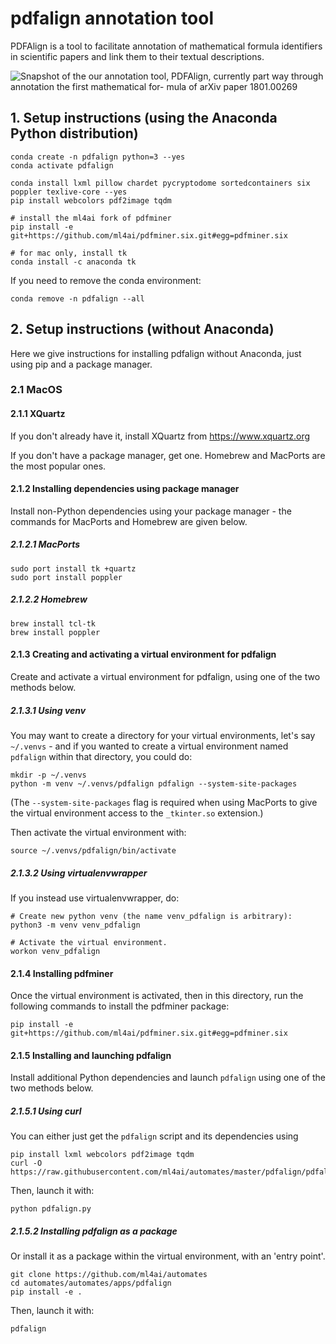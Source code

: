 # pdfalign annotation tool

PDFAlign is a tool to facilitate annotation of mathematical formula identifiers
in scientific papers and link them to their textual descriptions.

![Snapshot of the our annotation tool, PDFAlign, currently part way through annotation the first mathematical for-
mula of arXiv paper
1801.00269](http://vanga.sista.arizona.edu/automates_data/pdfalign_1801-00269_equation0000.png)

## 1. Setup instructions (using the Anaconda Python distribution)

    conda create -n pdfalign python=3 --yes
    conda activate pdfalign

    conda install lxml pillow chardet pycryptodome sortedcontainers six poppler texlive-core --yes
    pip install webcolors pdf2image tqdm

    # install the ml4ai fork of pdfminer
    pip install -e git+https://github.com/ml4ai/pdfminer.six.git#egg=pdfminer.six

    # for mac only, install tk
    conda install -c anaconda tk

If you need to remove the conda environment:

    conda remove -n pdfalign --all

## 2. Setup instructions (without Anaconda)

Here we give instructions for installing pdfalign without Anaconda, just using
pip and a package manager.

### 2.1 MacOS

#### 2.1.1 XQuartz

If you don't already have it, install XQuartz from https://www.xquartz.org

If you don't have a package manager, get one. Homebrew and MacPorts are the
most popular ones.

#### 2.1.2 Installing dependencies using package manager

Install non-Python dependencies using your package manager - the commands for
MacPorts and Homebrew are given below.

##### 2.1.2.1 MacPorts

    sudo port install tk +quartz
    sudo port install poppler

##### 2.1.2.2 Homebrew

    brew install tcl-tk
    brew install poppler

#### 2.1.3 Creating and activating a virtual environment for pdfalign

Create and activate a virtual environment for pdfalign, using one of the two
methods below.

##### 2.1.3.1 Using venv

You may want to create a directory for your virtual environments, let's say
`~/.venvs` - and if you wanted to create a virtual environment named `pdfalign`
within that directory, you could do:

    mkdir -p ~/.venvs
    python -m venv ~/.venvs/pdfalign pdfalign --system-site-packages

(The `--system-site-packages` flag is required when using MacPorts to give the
virtual environment access to the `_tkinter.so` extension.)

Then activate the virtual environment with:

    source ~/.venvs/pdfalign/bin/activate

##### 2.1.3.2 Using virtualenvwrapper

If you instead use virtualenvwrapper, do:

    # Create new python venv (the name venv_pdfalign is arbitrary):
    python3 -m venv venv_pdfalign

    # Activate the virtual environment.
    workon venv_pdfalign


#### 2.1.4 Installing pdfminer

Once the virtual environment is activated, then in this directory, run the
following commands to install the pdfminer package:

    pip install -e git+https://github.com/ml4ai/pdfminer.six.git#egg=pdfminer.six

#### 2.1.5 Installing and launching pdfalign

Install additional Python dependencies and launch `pdfalign` using one of the two
methods below.

##### 2.1.5.1 Using curl

You can either just get the `pdfalign` script and its dependencies using

    pip install lxml webcolors pdf2image tqdm
    curl -O https://raw.githubusercontent.com/ml4ai/automates/master/pdfalign/pdfalign.py

Then, launch it with:

    python pdfalign.py

##### 2.1.5.2 Installing pdfalign as a package

Or install it as a package within the virtual environment, with an 'entry point'.

    git clone https://github.com/ml4ai/automates
    cd automates/automates/apps/pdfalign
    pip install -e .

Then, launch it with:

    pdfalign
